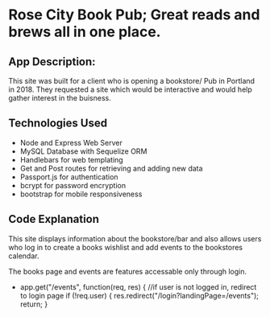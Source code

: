 # Rose City Book Pub; Great reads and brews all in one place.

## App Description:
This site was built for a client who is opening a bookstore/ Pub in Portland in 2018. They requested a site which would be interactive and would help gather interest in the buisness.


## Technologies Used
- Node and Express Web Server
- MySQL Database with Sequelize ORM
- Handlebars for web templating
- Get and Post routes for retrieving and adding new data
- Passport.js for authentication
- bcrypt for password encryption
- bootstrap for mobile responsiveness

## Code Explanation
This site displays information about the bookstore/bar and also allows users who log in to create a books wishlist and add events to the bookstores calendar.

The books page and events are features accessable only through login. 
- app.get("/events", function(req, res) {
    //if user is not logged in, redirect to login page
    if (!req.user) {
      res.redirect("/login?landingPage=/events");
      return;
    }



